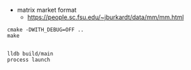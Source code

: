 


+ matrix market format
    + https://people.sc.fsu.edu/~jburkardt/data/mm/mm.html


```
cmake -DWITH_DEBUG=OFF ..
make


lldb build/main
process launch
```